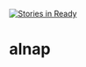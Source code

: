 [![Stories in Ready](https://badge.waffle.io/MantaRayMedia/alnap.png?label=ready&title=Ready)](https://waffle.io/MantaRayMedia/alnap?utm_source=badge)
# alnap
